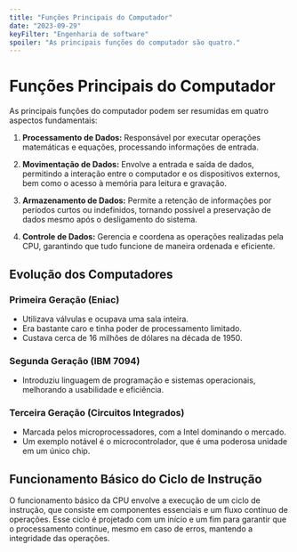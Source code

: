 ```yaml
---
title: "Funções Principais do Computador"
date: "2023-09-29"
keyFilter: "Engenharia de software"
spoiler: "As principais funções do computador são quatro."
---
```


# Funções Principais do Computador

As principais funções do computador podem ser resumidas em quatro aspectos fundamentais:

1. **Processamento de Dados:** Responsável por executar operações matemáticas e equações, processando informações de entrada.

2. **Movimentação de Dados:** Envolve a entrada e saída de dados, permitindo a interação entre o computador e os dispositivos externos, bem como o acesso à memória para leitura e gravação.

3. **Armazenamento de Dados:** Permite a retenção de informações por períodos curtos ou indefinidos, tornando possível a preservação de dados mesmo após o desligamento do sistema.

4. **Controle de Dados:** Gerencia e coordena as operações realizadas pela CPU, garantindo que tudo funcione de maneira ordenada e eficiente.

## Evolução dos Computadores

### Primeira Geração (Eniac)

- Utilizava válvulas e ocupava uma sala inteira.
- Era bastante caro e tinha poder de processamento limitado.
- Custava cerca de 16 milhões de dólares na década de 1950.

### Segunda Geração (IBM 7094)

- Introduziu linguagem de programação e sistemas operacionais, melhorando a usabilidade e eficiência.

### Terceira Geração (Circuitos Integrados)

- Marcada pelos microprocessadores, com a Intel dominando o mercado.
- Um exemplo notável é o microcontrolador, que é uma poderosa unidade em um único chip.

## Funcionamento Básico do Ciclo de Instrução

O funcionamento básico da CPU envolve a execução de um ciclo de instrução, que consiste em componentes essenciais e um fluxo contínuo de operações. Esse ciclo é projetado com um início e um fim para garantir que o processamento continue, mesmo em caso de erros, mantendo a integridade das operações.
